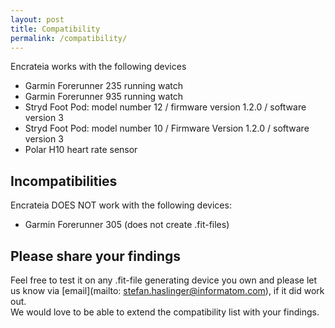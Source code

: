 ```yaml
---
layout: post
title: Compatibility
permalink: /compatibility/
---
```


Encrateia works with the following devices

* Garmin Forerunner 235 running watch
* Garmin Forerunner 935 running watch
* Stryd Foot Pod: model number 12 / firmware version 1.2.0 / software version 3
* Stryd Foot Pod: model number 10 / Firmware Version 1.2.0 / software version 3
* Polar H10 heart rate sensor

## Incompatibilities

Encrateia DOES NOT work with the following devices:

* Garmin Forerunner 305 (does not create .fit-files)

## Please share your findings

Feel free to test it on any .fit-file generating device you own and please let
us know via [email](mailto: stefan.haslinger@informatom.com), if it did work out.  
We would love to be able to extend the compatibility list with your findings.
